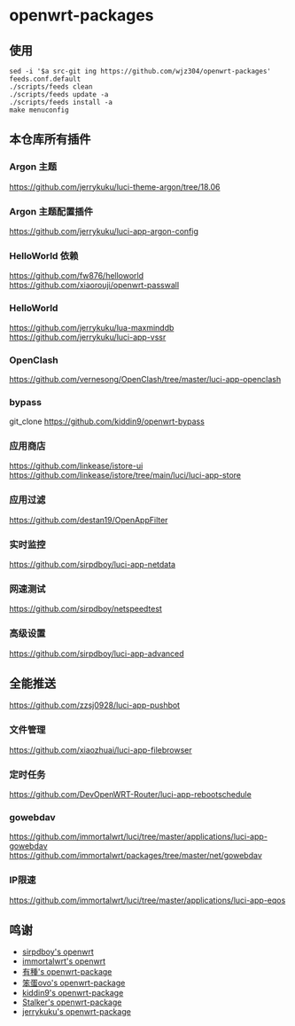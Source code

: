 # openwrt-packages


## 使用
```
sed -i '$a src-git ing https://github.com/wjz304/openwrt-packages' feeds.conf.default
./scripts/feeds clean
./scripts/feeds update -a
./scripts/feeds install -a
make menuconfig
```

## 本仓库所有插件
### Argon 主题
https://github.com/jerrykuku/luci-theme-argon/tree/18.06  


### Argon 主题配置插件
https://github.com/jerrykuku/luci-app-argon-config  


### HelloWorld 依赖
https://github.com/fw876/helloworld  
https://github.com/xiaorouji/openwrt-passwall  


### HelloWorld
https://github.com/jerrykuku/lua-maxminddb  
https://github.com/jerrykuku/luci-app-vssr  


### OpenClash
https://github.com/vernesong/OpenClash/tree/master/luci-app-openclash  


### bypass
git_clone https://github.com/kiddin9/openwrt-bypass  


### 应用商店
https://github.com/linkease/istore-ui  
https://github.com/linkease/istore/tree/main/luci/luci-app-store  


### 应用过滤
https://github.com/destan19/OpenAppFilter  


### 实时监控
https://github.com/sirpdboy/luci-app-netdata  


### 网速测试
https://github.com/sirpdboy/netspeedtest  


### 高级设置
https://github.com/sirpdboy/luci-app-advanced  


## 全能推送
https://github.com/zzsj0928/luci-app-pushbot  


### 文件管理
https://github.com/xiaozhuai/luci-app-filebrowser  


### 定时任务
https://github.com/DevOpenWRT-Router/luci-app-rebootschedule  


### gowebdav
https://github.com/immortalwrt/luci/tree/master/applications/luci-app-gowebdav  
https://github.com/immortalwrt/packages/tree/master/net/gowebdav  


### IP限速
https://github.com/immortalwrt/luci/tree/master/applications/luci-app-eqos


## 鸣谢
- [sirpdboy's openwrt](https://github.com/sirpdboy)
- [immortalwrt's openwrt](https://github.com/immortalwrt/packages)
- [有種's openwrt-package](https://github.com/kenzok8/openwrt-packages)
- [笨蛋ovo's openwrt-package](https://github.com/liuran001/openwrt-packages)
- [kiddin9's openwrt-package](https://github.com/kiddin9/openwrt-packages)
- [Stalker's openwrt-package](https://github.com/xiangfeidexiaohuo/openwrt-packages)
- [jerrykuku's openwrt-package](https://github.com/jerrykuku/openwrt-package)